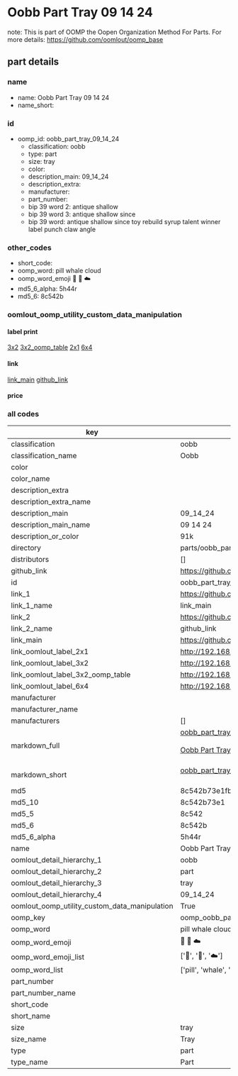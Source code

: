 # Oobb Part Tray 09 14 24  

note: This is part of OOMP the Oopen Organization Method For Parts. For more details: https://github.com/oomlout/oomp_base

##  part details





### name
* name: Oobb Part Tray 09 14 24
* name_short: 
### id
* oomp_id: oobb_part_tray_09_14_24
  * classification: oobb
  * type: part
  * size: tray
  * color: 
  * description_main: 09_14_24
  * description_extra: 
  * manufacturer: 
  * part_number: 
  * bip 39 word 2: antique shallow
  * bip 39 word 3: antique shallow since
  * bip 39 word: antique shallow since toy rebuild syrup talent winner label punch claw angle

### other_codes
* short_code: 
* oomp_word: pill whale cloud
* oomp_word_emoji :pill: :whale: :cloud:
* md5_6_alpha: 5h44r
* md5_6: 8c542b






### oomlout_oomp_utility_custom_data_manipulation
#### label print
[3x2](http://192.168.1.245:1112/?label=oomp%205h44r)
[3x2_oomp_table](http://192.168.1.107:1112/?label=oomp%205h44r)
[2x1](http://192.168.1.242:1112/?label=oomp%205h44r)
[6x4](http://192.168.1.55:1112/?label=oomp%205h44r)    

#### link

[link_main](https://github.com/oomlout/oomlout_oomp_current_version_messy/tree/main/parts/oobb_part_tray_09_14_24) [github_link](https://github.com/oomlout/oomlout_oomp_part_src/tree/main/parts/oobb_part_tray_09_14_24)                             

#### price







### all codes 
| key | value |  
| --- | --- |  
| classification | oobb |  
| classification_name | Oobb |  
| color |  |  
| color_name |  |  
| description_extra |  |  
| description_extra_name |  |  
| description_main | 09_14_24 |  
| description_main_name | 09 14 24 |  
| description_or_color | 91k |  
| directory | parts/oobb_part_tray_09_14_24 |  
| distributors | [] |  
| github_link | https://github.com/oomlout/oomlout_oomp_part_src/tree/main/parts/oobb_part_tray_09_14_24 |  
| id | oobb_part_tray_09_14_24 |  
| link_1 | https://github.com/oomlout/oomlout_oomp_current_version_messy/tree/main/parts/oobb_part_tray_09_14_24 |  
| link_1_name | link_main |  
| link_2 | https://github.com/oomlout/oomlout_oomp_part_src/tree/main/parts/oobb_part_tray_09_14_24 |  
| link_2_name | github_link |  
| link_main | https://github.com/oomlout/oomlout_oomp_current_version_messy/tree/main/parts/oobb_part_tray_09_14_24 |  
| link_oomlout_label_2x1 | http://192.168.1.242:1112/?label=oomp%205h44r |  
| link_oomlout_label_3x2 | http://192.168.1.245:1112/?label=oomp%205h44r |  
| link_oomlout_label_3x2_oomp_table | http://192.168.1.107:1112/?label=oomp%205h44r |  
| link_oomlout_label_6x4 | http://192.168.1.55:1112/?label=oomp%205h44r |  
| manufacturer |  |  
| manufacturer_name |  |  
| manufacturers | [] |  
| markdown_full | [oobb_part_tray_09_14_24](https://github.com/oomlout/oomlout_oomp_current_version_messy/tree/main/parts/oobb_part_tray_09_14_24)<br>[](https://github.com/oomlout/oomlout_oomp_current_version_messy/tree/main/parts/oobb_part_tray_09_14_24)<br>[Oobb Part Tray 09 14 24](https://github.com/oomlout/oomlout_oomp_current_version_messy/tree/main/parts/oobb_part_tray_09_14_24)<br><br> |  
| markdown_short | [oobb_part_tray_09_14_24](https://github.com/oomlout/oomlout_oomp_current_version_messy/tree/main/parts/oobb_part_tray_09_14_24)<br><br> |  
| md5 | 8c542b73e1fbfbaf72d9ae679271404f |  
| md5_10 | 8c542b73e1 |  
| md5_5 | 8c542 |  
| md5_6 | 8c542b |  
| md5_6_alpha | 5h44r |  
| name | Oobb Part Tray 09 14 24 |  
| oomlout_detail_hierarchy_1 | oobb |  
| oomlout_detail_hierarchy_2 | part |  
| oomlout_detail_hierarchy_3 | tray |  
| oomlout_detail_hierarchy_4 | 09_14_24 |  
| oomlout_oomp_utility_custom_data_manipulation | True |  
| oomp_key | oomp_oobb_part_tray_09_14_24 |  
| oomp_word | pill whale cloud |  
| oomp_word_emoji | :pill: :whale: :cloud: |  
| oomp_word_emoji_list | [':pill:', ':whale:', ':cloud:'] |  
| oomp_word_list | ['pill', 'whale', 'cloud'] |  
| part_number |  |  
| part_number_name |  |  
| short_code |  |  
| short_name |  |  
| size | tray |  
| size_name | Tray |  
| type | part |  
| type_name | Part |  
